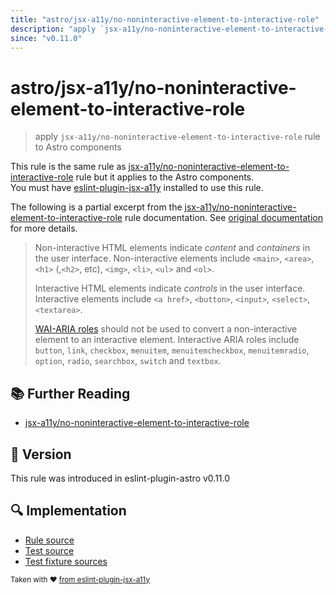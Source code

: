 ```yaml
---
title: "astro/jsx-a11y/no-noninteractive-element-to-interactive-role"
description: "apply `jsx-a11y/no-noninteractive-element-to-interactive-role` rule to Astro components"
since: "v0.11.0"
---
```


# astro/jsx-a11y/no-noninteractive-element-to-interactive-role

> apply `jsx-a11y/no-noninteractive-element-to-interactive-role` rule to Astro components

This rule is the same rule as [jsx-a11y/no-noninteractive-element-to-interactive-role] rule but it applies to the Astro components.  
You must have [eslint-plugin-jsx-a11y] installed to use this rule.

[eslint-plugin-jsx-a11y]: https://github.com/jsx-eslint/eslint-plugin-jsx-a11y
[jsx-a11y/no-noninteractive-element-to-interactive-role]: https://github.com/jsx-eslint/eslint-plugin-jsx-a11y/tree/HEAD/docs/rules/no-noninteractive-element-to-interactive-role.md

The following is a partial excerpt from the [jsx-a11y/no-noninteractive-element-to-interactive-role] rule documentation. See [original documentation][jsx-a11y/no-noninteractive-element-to-interactive-role] for more details.

> Non-interactive HTML elements indicate _content_ and _containers_ in the user interface. Non-interactive elements include `<main>`, `<area>`, `<h1>` (,`<h2>`, etc), `<img>`, `<li>`, `<ul>` and `<ol>`.
>
> Interactive HTML elements indicate _controls_ in the user interface. Interactive elements include `<a href>`, `<button>`, `<input>`, `<select>`, `<textarea>`.
>
>
> [WAI-ARIA roles](https://www.w3.org/TR/wai-aria-1.1/#usage_intro) should not be used to convert a non-interactive element to an interactive element. Interactive ARIA roles include `button`, `link`, `checkbox`, `menuitem`, `menuitemcheckbox`, `menuitemradio`, `option`, `radio`, `searchbox`, `switch` and `textbox`.

## :books: Further Reading

- [jsx-a11y/no-noninteractive-element-to-interactive-role]

## :rocket: Version

This rule was introduced in eslint-plugin-astro v0.11.0

## :mag: Implementation

- [Rule source](https://github.com/ota-meshi/eslint-plugin-astro/blob/main/src/rules/jsx-a11y/no-noninteractive-element-to-interactive-role.ts)
- [Test source](https://github.com/ota-meshi/eslint-plugin-astro/blob/main/tests/src/rules/jsx-a11y/no-noninteractive-element-to-interactive-role.ts)
- [Test fixture sources](https://github.com/ota-meshi/eslint-plugin-astro/tree/main/tests/fixtures/rules/jsx-a11y/no-noninteractive-element-to-interactive-role)

<sup>Taken with ❤️ [from eslint-plugin-jsx-a11y](https://github.com/jsx-eslint/eslint-plugin-jsx-a11y/tree/HEAD/docs/rules/no-noninteractive-element-to-interactive-role.md)</sup>
